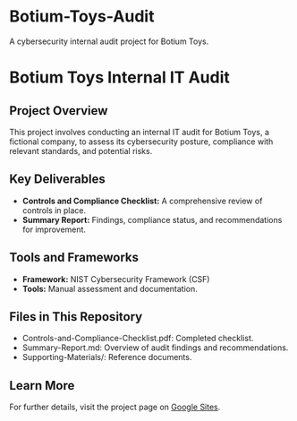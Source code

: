# Botium-Toys-Audit
A cybersecurity internal audit project for Botium Toys.

# Botium Toys Internal IT Audit

## Project Overview
This project involves conducting an internal IT audit for Botium Toys, a fictional company, to assess its cybersecurity posture, compliance with relevant standards, and potential risks.

## Key Deliverables
- **Controls and Compliance Checklist:** A comprehensive review of controls in place.
- **Summary Report:** Findings, compliance status, and recommendations for improvement.

## Tools and Frameworks
- **Framework:** NIST Cybersecurity Framework (CSF)
- **Tools:** Manual assessment and documentation.

## Files in This Repository
- Controls-and-Compliance-Checklist.pdf: Completed checklist.
- Summary-Report.md: Overview of audit findings and recommendations.
- Supporting-Materials/: Reference documents.

## Learn More
For further details, visit the project page on [Google Sites](<insert-link-here>).
